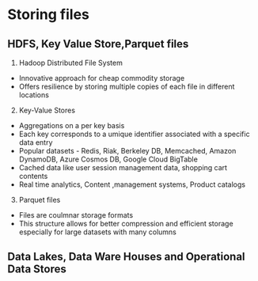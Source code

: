 # Storing files 
## HDFS, Key Value Store,Parquet files


1. Hadoop Distributed File System
  - Innovative approach for cheap commodity storage
  - Offers resilience by storing multiple copies of each file in different locations
    
2.  Key-Value Stores
  - Aggregations on a per key basis
  - Each key corresponds to a umique identifier associated with a specific data entry
  - Popular datasets - Redis, Riak, Berkeley DB, Memcached, Amazon DynamoDB, Azure Cosmos DB, Google Cloud BigTable
  - Cached data like user session management data, shopping cart contents
  - Real time analytics, Content ,management systems, Product catalogs 
    
3. Parquet files
  - Files are coulmnar storage formats
  - This structure allows for better compression and efficient storage especially for large datasets with many columns

## Data Lakes, Data Ware Houses and Operational Data Stores
